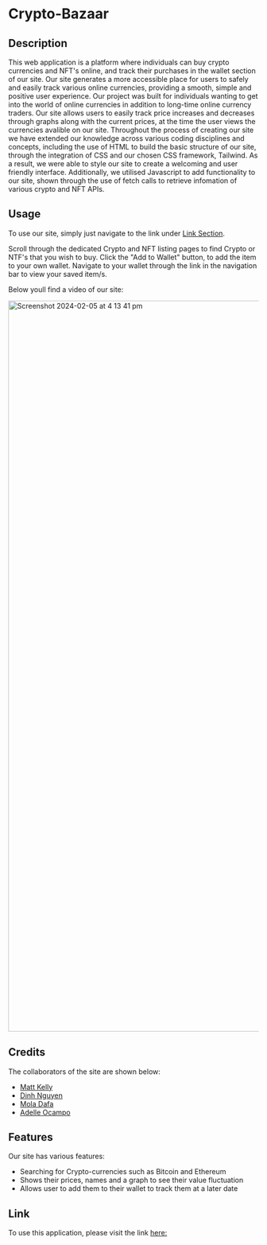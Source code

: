 # Crypto-Bazaar

## Description

This web application is a platform where individuals can buy crypto currencies and NFT's online, and track their purchases in the wallet section of our site. Our site generates a more accessible place for users to safely and easily track various online currencies, providing a smooth, simple and positive user experience. Our project was built for individuals wanting to get into the world of online currencies in addition to long-time online currency traders. Our site allows users to easily track price increases and decreases through graphs along with the current prices, at the time the user views the currencies avalible on our site. Throughout the process of creating our site we have extended our knowledge across various coding disciplines and concepts, including the use of HTML to build the basic structure of our site, through the integration of CSS and our chosen CSS framework, Tailwind. As a result, we were able to style our site to create a welcoming and user friendly interface. Additionally, we utilised Javascript to add functionality to our site, shown through the use of fetch calls to retrieve infomation of various crypto and NFT APIs. 

## Usage

To use our site, simply just navigate to the link under [Link Section](#links). 

Scroll through the dedicated Crypto and NFT listing pages to find Crypto or NTF's that you wish to buy. Click the "Add to Wallet" button, to add the item to your own wallet. Navigate to your wallet through the link in the navigation bar to view your saved item/s.

Below youll find a video of our site:

<img width="1470" alt="Screenshot 2024-02-05 at 4 13 41 pm" src="https://github.com/mattkellyirl/crypto-bazaar/assets/152781829/0c800d08-4299-4240-8dc6-c6e0ae1c6f21">


## Credits

The collaborators of the site are shown below: 

- [Matt Kelly](https://github.com/mattkellyirl)
- [Dinh Nguyen](https://github.com/DinhN17)
- [Mola Dafa](https://github.com/Mola90)
- [Adelle Ocampo](https://github.com/adellemaeocampo)


## Features

Our site has various features: 
- Searching for Crypto-currencies such as Bitcoin and Ethereum
- Shows their prices, names and a graph to see their value fluctuation
- Allows user to add them to their wallet to track them at a later date


## Link

To use this application, please visit the link [here:](https://mattkellyirl.github.io/crypto-bazaar/)

